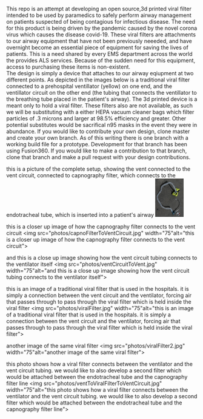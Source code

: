 This repo is an attempt at developing an open source,3d printed viral filter intended to be used by paramedics to safely perform airway management on patients suspected of being contagious for infectious disease. The need for this product is being driven by the pandemic caused by the novel corona virus which causes the disease covid-19. These viral filters are attachments to our airway equipment that have not been previously neeeded, and have overnight become an essential piece of equipment for saving the lives of patients. This is a need shared by every EMS department across the world the provides ALS services. Because of the sudden need for this equipment, access to purchasing these items is non-existent.  
The design is simply a device that attaches to our airway eqiupment at two different points. As depicted in the images below is a traditional viral filter connected to a prehospital ventillator (yellow) on one end, and the ventillator circuit on the other end (the tubing that connects the ventillator to the breathing tube placed in the patient's airway). The 3d printed device is a meant only to hold a viral filter. These filters also are not available, as such we will be substituting with a either HEPA vacuum cleaner bags which filter particles of .3 microns and larger at 98.5% efficiency and greater. Other potential substitutes would be sacrifical n95 masks in the event they were in abundance.
If you would like to contribute your own design, clone master and create your own branch. As of this writing there is one branch with a working build file for a prototype. Development for that branch has been using Fusion360. If you would like to make a contribution to that branch, clone that branch and make a pull request with your design contributions.

this is a picture of the complete setup, showing the vent connected to the vent circuit, connected to capnography filter, which connects to the endotracheal tube, which is inserted into a patient's airway
<img src="photos/completeSetup.jpg" width="75" alt="this is a picture of the complete setup, showing the vent connected to the vent circuit, connected to capnography filter, which connects to the endotracheal tube, which is inserted into a patient's airway">

this is a closer up image of how the capnography filter connects to the vent circuit
<img src="photos/capnoFilterToVentCircuit.jpg" width="75"alt="this is a closer up image of how the capnography filter connects to the vent circuit">

and this is a close up image showing how the vent circuit tubing connects to the ventilator itself
<img src="photos/ventCircuitToVent.jpg" width="75"alt="and this is a close up image showing how the vent circuit tubing connects to the ventilator itself">

this is an image of a traditional viral filter that is used in the hospitals. it is simply a connection between the vent circuit and the ventilator, forcing air that passes through to pass through the viral filter which is held inside the viral filter
<img src="photos/viralFilter.jpg" width="75"alt="this is an image of a traditional viral filter that is used in the hospitals. it is simply a connection between the vent circuit and the ventilator, forcing air that passes through to pass through the viral filter which is held inside the viral filter">

another image of the same viral filter
<img src="photos/viralFilter2.jpg" width="75"alt="another image of the same viral filter">

this photo shows how a viral filter connects between the ventilator and the vent circuit tubing. we would like to also develop a second filter which would be attached between the endotracheal tube and the capnography filter line
<img src="photos/ventToViralFilterToVentCircuit.jpg" width="75"alt="this photo shows how a viral filter connects between the ventilator and the vent circuit tubing. we would like to also develop a second filter which would be attached between the endotracheal tube and the capnography filter line">
